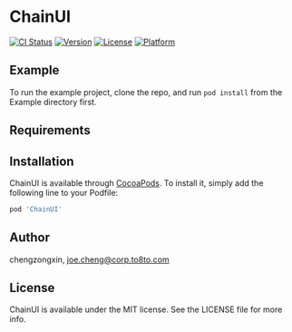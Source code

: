 # ChainUI

[![CI Status](https://img.shields.io/travis/chengzongxin/ChainUI.svg?style=flat)](https://travis-ci.org/chengzongxin/ChainUI)
[![Version](https://img.shields.io/cocoapods/v/ChainUI.svg?style=flat)](https://cocoapods.org/pods/ChainUI)
[![License](https://img.shields.io/cocoapods/l/ChainUI.svg?style=flat)](https://cocoapods.org/pods/ChainUI)
[![Platform](https://img.shields.io/cocoapods/p/ChainUI.svg?style=flat)](https://cocoapods.org/pods/ChainUI)

## Example

To run the example project, clone the repo, and run `pod install` from the Example directory first.

## Requirements

## Installation

ChainUI is available through [CocoaPods](https://cocoapods.org). To install
it, simply add the following line to your Podfile:

```ruby
pod 'ChainUI'
```

## Author

chengzongxin, joe.cheng@corp.to8to.com

## License

ChainUI is available under the MIT license. See the LICENSE file for more info.
